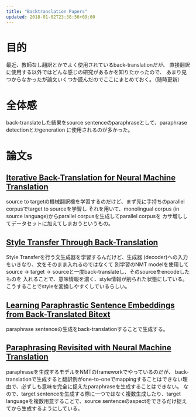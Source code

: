```yaml
---
title: "Backtranslation Papers"
updated: 2018-01-02T23:38:56+09:00
---
```


目的
==

最近、教師なし翻訳とかでよく使用されているback-translationだが、 直接翻訳に使用する以外ではどんな感じの研究があるかを知りたかったので、 あまり見つからなかったが論文いくつか読んだのでここにまとめておく。（随時更新）

<!--more-->

全体感
===

back-translateした結果をsource sentenceのparaphraseとして、paraphrase detectionとかgeneration に使用されるのが多かった。

論文s
===

[Iterative Back-Translation for Neural Machine Translation](https://aclanthology.coli.uni-saarland.de/papers/W18-2703/w18-2703)
-------------------------------------------------------------------------------------------------------------------------------

source to targetの機械翻訳機を学習するのだけど、まず先に手持ちのparallel corpusでtarget to sourceを学習し それを用いて、monolingual corpus (in source language)からparallel corpusを生成してparallel corpusを カサ増ししてデータセットに加えてしまおうというもの。

[Style Transfer Through Back-Translation](https://aclanthology.coli.uni-saarland.de/papers/P18-1080/p18-1080)
-------------------------------------------------------------------------------------------------------------

Style Transferを行う文生成器を学習するんだけど、生成器 (decoder)への入力をいきなり、文をそのまま入れるのではなくて 別学習のNMT modelを使用してsource -> target -> sourceと一度back-translateし、そのsourceをencodeしたものを 入れることで、意味情報を濃く、style情報が削られた状態にしている。 こうすることでstyleを変換しやすくしているらしい。

[Learning Paraphrastic Sentence Embeddings from Back-Translated Bitext](https://aclanthology.coli.uni-saarland.de/papers/D17-1026/d17-1026)
-------------------------------------------------------------------------------------------------------------------------------------------

paraphrase sentenceの生成をback-translationすることで生成する。

[Paraphrasing Revisited with Neural Machine Translation](http://aclweb.org/anthology/E17-1083)
----------------------------------------------------------------------------------------------

paraphraseを生成するモデルをNMTのframeworkでやっているのだが、 back-translationで生成すると翻訳例がone-to-oneでmappingすることはできない理由で、必ずしも意味を完全に捉えたparaphraseを生成することはできない。 なので、target sentenceを生成する際に一つではなく複数生成したり、target languageを複数用意することで、source sentenceのaspectをできるだけ捉えてから生成するようにしている。

